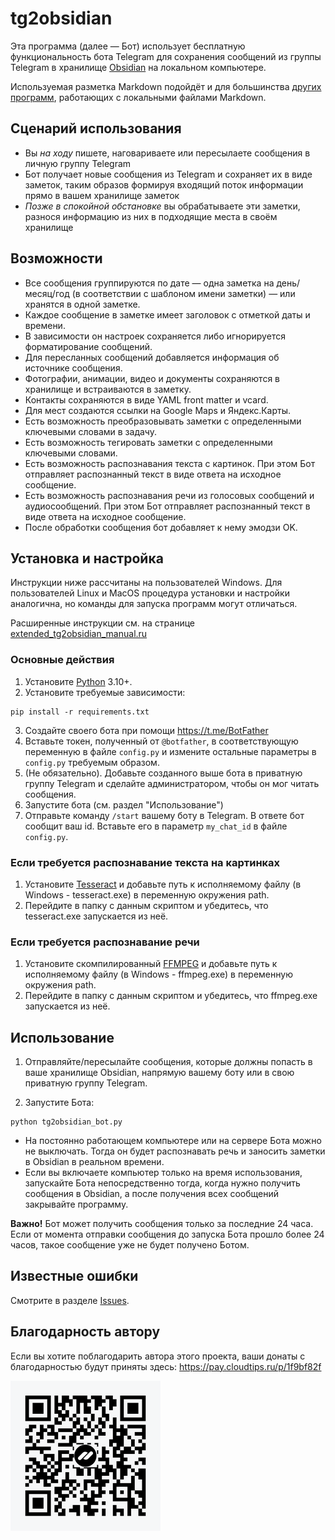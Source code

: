 # tg2obsidian

Эта программа (далее — Бот) использует бесплатную функциональность бота Telegram для сохранения сообщений из группы Telegram в хранилище [Obsidian](https://obsidian.md) на локальном компьютере.

Используемая разметка Markdown подойдёт и для большинства [других программ](https://www.markdownguide.org/tools/), работающих с локальными файлами Markdown.

## Сценарий использования

- Вы _на ходу_ пишете, наговариваете или пересылаете сообщения в личную группу Telegram
- Бот получает новые сообщения из Telegram и сохраняет их в виде заметок, таким образов формируя входящий поток информации прямо в вашем хранилище заметок
- _Позже в спокойной обстановке_ вы обрабатываете эти заметки, разнося информацию из них в подходящие места в своём хранилище

## Возможности

- Все сообщения группируются по дате — одна заметка на день/месяц/год (в соответствии с шаблоном имени заметки) — или хранятся в одной заметке.
- Каждое сообщение в заметке имеет заголовок с отметкой даты и времени.
- В зависимости он настроек сохраняется либо игнорируется форматирование сообщений.
- Для пересланных сообщений добавляется информация об источнике сообщения.
- Фотографии, анимации, видео и документы сохраняются в хранилище и встраиваются в заметку.
- Контакты сохраняются в виде YAML front matter и vcard.
- Для мест создаются ссылки на Google Maps и Яндекс.Карты.
- Есть возможность преобразовывать заметки с определенными ключевыми словами в задачу.
- Есть возможность тегировать заметки с определенными ключевыми словами.
- Есть возможность распознавания текста с картинок. При этом Бот отправляет распознанный текст в виде ответа на исходное сообщение.
- Есть возможность распознавания речи из голосовых сообщений и аудиосообщений. При этом Бот отправляет распознанный текст в виде ответа на исходное сообщение.
- После обработки сообщения бот добавляет к нему эмодзи OK.

## Установка и настройка

Инструкции ниже рассчитаны на пользователей Windows. Для пользователей Linux и MacOS процедура установки и настройки аналогична, но команды для запуска программ могут отличаться.

Расширенные инструкции см. на странице [extended_tg2obsidian_manual.ru](extended_tg2obsidian_manual.ru.md)

### Основные действия

1. Установите [Python](https://python.org) 3.10+.
2. Установите требуемые зависимости:

```shell
pip install -r requirements.txt
```

3. Создайте своего бота при помощи https://t.me/BotFather
4. Вставьте токен, полученный от `@botfather`, в соответствующую переменную в файле `config.py` и измените остальные параметры в `config.py` требуемым образом.
5. (Не обязательно). Добавьте созданного выше бота в приватную группу Telegram и сделайте администратором, чтобы он мог читать сообщения.
6. Запустите бота (см. раздел "Использование")
7. Отправьте команду `/start` вашему боту в Telegram. В ответе бот сообщит ваш id. Вставьте его в параметр `my_chat_id` в файле `config.py`.

### Если требуется распознавание текста на картинках

1. Установите [Tesseract](https://github.com/tesseract-ocr/tessdoc) и добавьте путь к исполняемому файлу (в Windows - tesseract.exe) в переменную окружения path.
2. Перейдите в папку с данным скриптом и убедитесь, что tesseract.exe запускается из неё.

### Если требуется распознавание речи

1. Установите скомпилированный [FFMPEG](https://ffmpeg.org/download.html) и добавьте путь к исполняемому файлу (в Windows - ffmpeg.exe) в переменную окружения path.
2. Перейдите в папку с данным скриптом и убедитесь, что ffmpeg.exe запускается из неё.

## Использование

1. Отправляйте/пересылайте сообщения, которые должны попасть в ваше хранилище Obsidian, напрямую вашему боту или в свою приватную группу Telegram.

2. Запустите Бота:
```shell
python tg2obsidian_bot.py
```

- На постоянно работающем компьютере или на сервере Бота можно не выключать. Тогда он будет распознавать речь и заносить заметки в Obsidian в реальном времени.
- Если вы включаете компьютер только на время использования, запускайте Бота непосредственно тогда, когда нужно получить сообщения в Obsidian, а после получения всех сообщений закрывайте программу.

**Важно!** Бот может получить сообщения только за последние 24 часа. Если от момента отправки сообщения до запуска Бота прошло более 24 часов, такое сообщение уже не будет получено Ботом.

## Известные ошибки

Смотрите в разделе [Issues](https://github.com/dimonier/tg2obsidian/issues?q=is%3Aopen+is%3Aissue+label%3Abug).

## Благодарность автору

Если вы хотите поблагодарить автора этого проекта, ваши донаты с благодарностью будут приняты здесь: https://pay.cloudtips.ru/p/1f9bf82f

![](qrCode.png)
